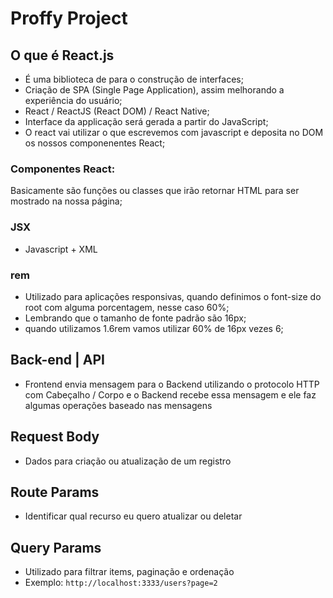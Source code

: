 # Proffy Project

## O que é React.js

- É uma biblioteca de para o construção de interfaces;
- Criação de SPA (Single Page Application), assim melhorando a experiência do usuário;
- React / ReactJS (React DOM) / React Native;
- Interface da applicação será gerada a partir do JavaScript;
- O react vai utilizar o que escrevemos com javascript e deposita no DOM os nossos componenentes React;

### Componentes React:
Basicamente são funções ou classes que irão retornar HTML para ser mostrado na nossa página;

### JSX
- Javascript + XML

### rem
- Utilizado para aplicações responsivas, quando definimos o font-size do root com alguma porcentagem, nesse caso 60%;
- Lembrando que o tamanho de fonte padrão são 16px;
- quando utilizamos 1.6rem vamos utilizar 60% de 16px vezes 6; 

## Back-end | API
- Frontend envia mensagem para o Backend utilizando o protocolo HTTP com Cabeçalho / Corpo e o Backend recebe essa mensagem e ele faz algumas operações baseado nas mensagens

## Request Body
- Dados para criação ou atualização de um registro

## Route Params
- Identificar qual recurso eu quero atualizar ou deletar

## Query Params
- Utilizado para filtrar items, paginação e ordenação
- Exemplo: `http://localhost:3333/users?page=2`
